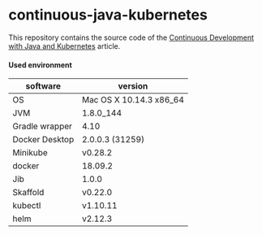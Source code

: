 # continuous-java-kubernetes

This repository contains the source code of the [Continuous Development with Java and Kubernetes](https://dev.to/pozo/continuous-development-in-java-with-jib-and-skaffold-for-kubernetes-2gjl-temp-slug-6257963) article.

#### Used environment

| software| version|
|---|---|
| OS | Mac OS X 10.14.3 x86_64 |
| JVM | 1.8.0_144 |
| Gradle wrapper | 4.10 |
| Docker Desktop | 2.0.0.3 (31259) |
| Minikube | v0.28.2 |
| docker | 18.09.2 |
| Jib | 1.0.0 |
| Skaffold | v0.22.0 |
| kubectl | v1.10.11 |
| helm | v2.12.3 |

